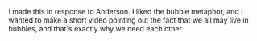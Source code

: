 I made this in response to Anderson. I liked the bubble metaphor, and I wanted to make a short video pointing out the fact that we all may live in bubbles, and that's exactly why we need each other.
